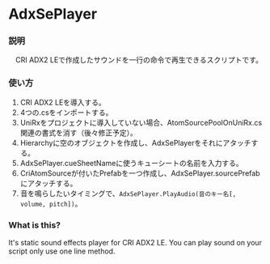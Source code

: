 # AdxSePlayer

### 説明
　CRI ADX2 LEで作成したサウンドを一行の命令で再生できるスクリプトです。

### 使い方
1.  CRI ADX2 LEを導入する。
2.  4つの.csをインポートする。
3.  UniRxをプロジェクトに導入していない場合、AtomSourcePoolOnUniRx.cs関連の書式を消す（後々修正予定）。
4.  Hierarchyに空のオブジェクトを作成し、AdxSePlayerをそれにアタッチする。
5.  AdxSePlayer.cueSheetNameに使うキューシートの名前を入力する。
6.  CriAtomSourceが付いたPrefabを一つ作成し、AdxSePlayer.sourcePrefabにアタッチする。
7.  音を鳴らしたいタイミングで、`AdxSePlayer.PlayAudio(音のキー名[, volume, pitch])`。

### What is this?
It's static sound effects player for CRI ADX2 LE. You can play sound on your script only use one line method.
